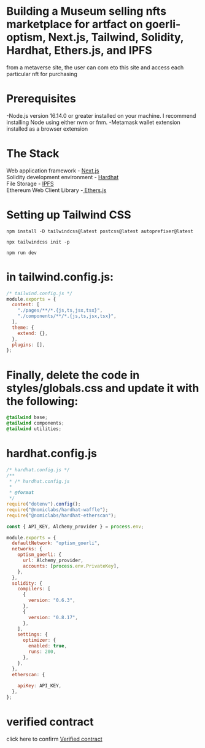 <!-- @format -->

# Building a Museum selling nfts marketplace for artfact on goerli-optism, Next.js, Tailwind, Solidity, Hardhat, Ethers.js, and IPFS

from a metaverse site, the user can com eto this site and access each particular nft for purchasing

# Prerequisites

-Node.js version 16.14.0 or greater installed on your machine. I recommend installing Node using either nvm or fnm.
-Metamask wallet extension installed as a browser extension

# The Stack

Web application framework - [Next.js](https://nextjs.org/) <br />
Solidity development environment - [Hardhat](https://hardhat.org/) <br />
File Storage - [IPFS](https://nft.storage/) <br />
Ethereum Web Client Library -[ Ethers.js](https://docs.ethers.io/v5/) <br />

# Setting up Tailwind CSS

```shell
npm install -D tailwindcss@latest postcss@latest autoprefixer@latest

npx tailwindcss init -p

npm run dev

```

# in tailwind.config.js:

```js
/* tailwind.config.js */
module.exports = {
  content: [
    "./pages/**/*.{js,ts,jsx,tsx}",
    "./components/**/*.{js,ts,jsx,tsx}",
  ],
  theme: {
    extend: {},
  },
  plugins: [],
};
```

# Finally, delete the code in styles/globals.css and update it with the following:

```css
@tailwind base;
@tailwind components;
@tailwind utilities;
```

# hardhat.config.js

```js
/* hardhat.config.js */
/**
 * /* hardhat.config.js
 *
 * @format
 */
require("dotenv").config();
require("@nomiclabs/hardhat-waffle");
require("@nomiclabs/hardhat-etherscan");

const { API_KEY, Alchemy_provider } = process.env;

module.exports = {
  defaultNetwork: "optism_goerli",
  networks: {
    optism_goerli: {
      url: Alchemy_provider,
      accounts: [process.env.PrivateKey],
    },
  },
  solidity: {
    compilers: [
      {
        version: "0.6.3",
      },
      {
        version: "0.8.17",
      },
    ],
    settings: {
      optimizer: {
        enabled: true,
        runs: 200,
      },
    },
  },
  etherscan: {
   
    apiKey: API_KEY,
  },
};

```

# verified contract

click here to confirm [Verified contract](https://goerli-optimism.etherscan.io/address/0x92913451461F4Bb0Bc3737D6fB14d15035C6F1Dd#code)


